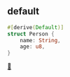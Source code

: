 ## default

```rust
#[derive(Default)]
struct Person { 
    name: String, 
    age: u8,
}
```

[📒](https://doc.rust-lang.org/1.7.0/book/structs.html)
